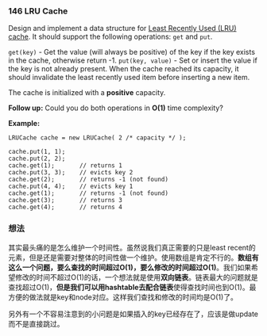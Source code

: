 ### 146 LRU Cache

Design and implement a data structure for [Least Recently Used (LRU) cache](https://en.wikipedia.org/wiki/Cache_replacement_policies#LRU). It should support the following operations: `get` and `put`.

`get(key)` - Get the value (will always be positive) of the key if the key exists in the cache, otherwise return -1.
`put(key, value)` - Set or insert the value if the key is not already present. When the cache reached its capacity, it should invalidate the least recently used item before inserting a new item.

The cache is initialized with a **positive** capacity.

**Follow up:**
Could you do both operations in **O(1)** time complexity?

**Example:**

```
LRUCache cache = new LRUCache( 2 /* capacity */ );

cache.put(1, 1);
cache.put(2, 2);
cache.get(1);       // returns 1
cache.put(3, 3);    // evicts key 2
cache.get(2);       // returns -1 (not found)
cache.put(4, 4);    // evicts key 1
cache.get(1);       // returns -1 (not found)
cache.get(3);       // returns 3
cache.get(4);       // returns 4
```

### 想法

其实最头痛的是怎么维护一个时间性。虽然说我们真正需要的只是least recent的元素，但是还是需要对整体的时间性做一个维护。使用数组是肯定不行的。**数组有这么一个问题，要么查找的时间超过O(1)，要么修改的时间超过O(1)**。我们如果希望修改的时间不超过O(1)的话，一个想法就是使用**双向链表**。链表最大的问题就是查找超过O(1)，**但是我们可以用hashtable去配合链表**使得查找时间也到O(1)。最方便的做法就是key和node对应。这样我们查找和修改的时间均是O(1)了。

另外有一个不容易注意到的小问题是如果插入的key已经存在了，应该是做update而不是直接跳过。